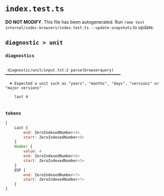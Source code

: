 # `index.test.ts`

**DO NOT MODIFY**. This file has been autogenerated. Run `rome test internal/codec-browsers/index.test.ts --update-snapshots` to update.

## `diagnostic > unit`

### `diagnostics`

```

 diagnostic/unit/input.txt:2 parse(browserquery) ━━━━━━━━━━━━━━━━━━━━━━━━━━━━━━━━━━━━━━━━━━━━━━━━━━━

  ✖ Expected a unit such as "years", "months", "days", "versions" or "major versions"

    last 4


```

### `tokens`

```javascript
[
	Last {
		end: ZeroIndexedNumber<4>
		start: ZeroIndexedNumber<0>
	}
	Number {
		value: 4
		end: ZeroIndexedNumber<6>
		start: ZeroIndexedNumber<5>
	}
	EOF {
		end: ZeroIndexedNumber<7>
		start: ZeroIndexedNumber<7>
	}
]
```
